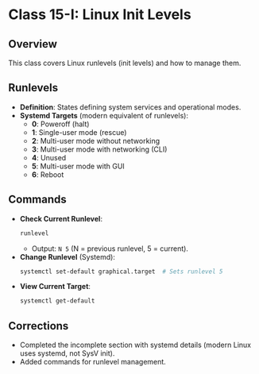 # Class 15-I: Linux Init Levels

## Overview
This class covers Linux runlevels (init levels) and how to manage them.

## Runlevels
- **Definition**: States defining system services and operational modes.
- **Systemd Targets** (modern equivalent of runlevels):
  - **0**: Poweroff (halt)
  - **1**: Single-user mode (rescue)
  - **2**: Multi-user mode without networking
  - **3**: Multi-user mode with networking (CLI)
  - **4**: Unused
  - **5**: Multi-user mode with GUI
  - **6**: Reboot

## Commands
- **Check Current Runlevel**:
  ```bash
  runlevel
  ```
  - Output: `N 5` (N = previous runlevel, 5 = current).
- **Change Runlevel** (Systemd):
  ```bash
  systemctl set-default graphical.target  # Sets runlevel 5
  ```
- **View Current Target**:
  ```bash
  systemctl get-default
  ```

## Corrections
- Completed the incomplete section with systemd details (modern Linux uses systemd, not SysV init).
- Added commands for runlevel management.
